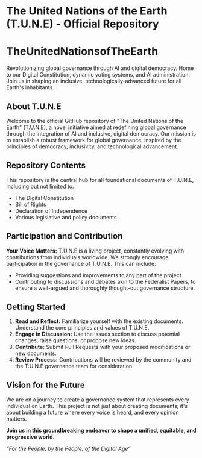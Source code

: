 # The United Nations of the Earth (T.U.N.E) - Official Repository

# TheUnitedNationsofTheEarth
Revolutionizing global governance through AI and digital democracy. Home to our Digital Constitution, dynamic voting systems, and AI administration. Join us in shaping an inclusive, technologically-advanced future for all Earth's inhabitants.

## About T.U.N.E
Welcome to the official GitHub repository of "The United Nations of the Earth" (T.U.N.E), a novel initiative aimed at redefining global governance through the integration of AI and inclusive, digital democracy. Our mission is to establish a robust framework for global governance, inspired by the principles of democracy, inclusivity, and technological advancement.

## Repository Contents
This repository is the central hub for all foundational documents of T.U.N.E, including but not limited to:
- The Digital Constitution
- Bill of Rights
- Declaration of Independence
- Various legislative and policy documents

## Participation and Contribution
**Your Voice Matters:** T.U.N.E is a living project, constantly evolving with contributions from individuals worldwide. We strongly encourage participation in the governance of T.U.N.E. This can include:
- Providing suggestions and improvements to any part of the project.
- Contributing to discussions and debates akin to the Federalist Papers, to ensure a well-argued and thoroughly thought-out governance structure.

## Getting Started
1. **Read and Reflect:** Familiarize yourself with the existing documents. Understand the core principles and values of T.U.N.E.
2. **Engage in Discussion:** Use the Issues section to discuss potential changes, raise questions, or propose new ideas.
3. **Contribute:** Submit Pull Requests with your proposed modifications or new documents.
4. **Review Process:** Contributions will be reviewed by the community and the T.U.N.E governance team for consideration.

## Vision for the Future
We are on a journey to create a governance system that represents every individual on Earth. This project is not just about creating documents; it's about building a future where every voice is heard, and every opinion matters. 

**Join us in this groundbreaking endeavor to shape a unified, equitable, and progressive world.**

*“For the People, by the People, of the Digital Age”*

